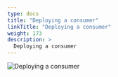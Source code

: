 ```yaml
---
type: docs
title: "Deploying a consumer"
linkTitle: "Deploying a consumer"
weight: 173
description: >
  Deploying a consumer
---
```


![Deploying a consumer](/images/bootcamp-slides/microservices-bootcamp/Slide173.PNG)
